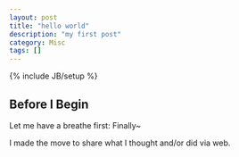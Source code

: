 ```yaml
---
layout: post
title: "hello world"
description: "my first post"
category: Misc
tags: []
---
```

{% include JB/setup %}

## Before I Begin

Let me have a breathe first: Finally~

I made the move to share what I thought and/or did via web.
